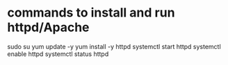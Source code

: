 # commands to install and run httpd/Apache

sudo su
yum update -y
yum install -y httpd
systemctl start httpd
systemctl enable httpd
systemctl status httpd
